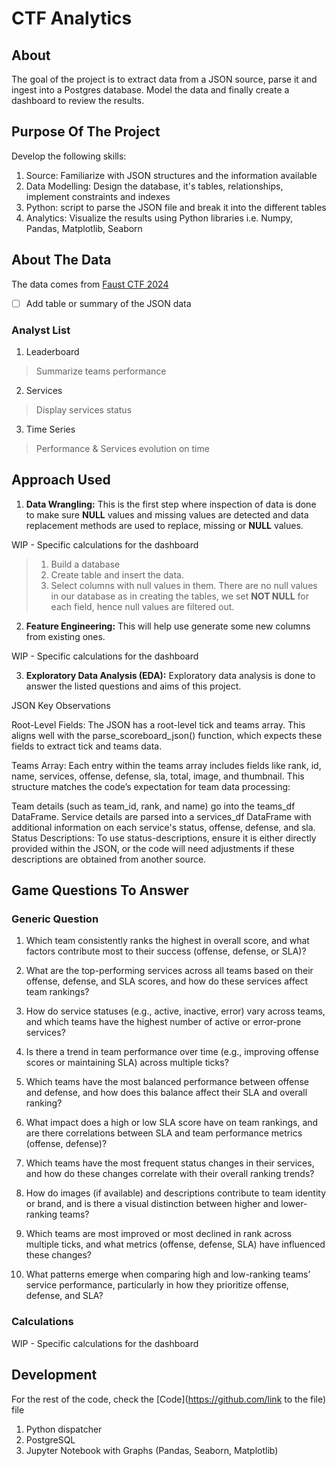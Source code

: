 # CTF Analytics

## About

The goal of the project is to extract data from a JSON source, parse it and ingest into a Postgres database. Model the data and finally create a dashboard to review the results.

## Purpose Of The Project

Develop the following skills:

1. Source: Familiarize with JSON structures and the information available
2. Data Modelling: Design the database, it's tables, relationships, implement constraints and indexes
3. Python: script to parse the JSON file and break it into the different tables
4. Analytics: Visualize the results using Python libraries i.e. Numpy, Pandas, Matplotlib, Seaborn

## About The Data

The data comes from [Faust CTF 2024](https://2024.faustctf.net/competition/scoreboard.json)

- [ ] Add table or summary of the JSON data

### Analyst List

1. Leaderboard

> Summarize teams performance

2. Services

> Display services status

3. Time Series

> Performance & Services evolution on time

## Approach Used

1. **Data Wrangling:** This is the first step where inspection of data is done to make sure **NULL** values and missing values are detected and data replacement methods are used to replace, missing or **NULL** values.

WIP - Specific calculations for the dashboard

> 1. Build a database
> 2. Create table and insert the data.
> 3. Select columns with null values in them. There are no null values in our database as in creating the tables, we set **NOT NULL** for each field, hence null values are filtered out.

2. **Feature Engineering:** This will help use generate some new columns from existing ones.

WIP - Specific calculations for the dashboard

3. **Exploratory Data Analysis (EDA):** Exploratory data analysis is done to answer the listed questions and aims of this project.

JSON Key Observations

Root-Level Fields: The JSON has a root-level tick and teams array. This aligns well with the parse_scoreboard_json() function, which expects these fields to extract tick and teams data.

Teams Array: Each entry within the teams array includes fields like rank, id, name, services, offense, defense, sla, total, image, and thumbnail. This structure matches the code’s expectation for team data processing:

Team details (such as team_id, rank, and name) go into the teams_df DataFrame.
Service details are parsed into a services_df DataFrame with additional information on each service's status, offense, defense, and sla.
Status Descriptions: To use status-descriptions, ensure it is either directly provided within the JSON, or the code will need adjustments if these descriptions are obtained from another source.

## Game Questions To Answer

### Generic Question

1. Which team consistently ranks the highest in overall score, and what factors contribute most to their success (offense, defense, or SLA)?

2. What are the top-performing services across all teams based on their offense, defense, and SLA scores, and how do these services affect team rankings?

3. How do service statuses (e.g., active, inactive, error) vary across teams, and which teams have the highest number of active or error-prone services?

4. Is there a trend in team performance over time (e.g., improving offense scores or maintaining SLA) across multiple ticks?

5. Which teams have the most balanced performance between offense and defense, and how does this balance affect their SLA and overall ranking?

6. What impact does a high or low SLA score have on team rankings, and are there correlations between SLA and team performance metrics (offense, defense)?

7. Which teams have the most frequent status changes in their services, and how do these changes correlate with their overall ranking trends?

8. How do images (if available) and descriptions contribute to team identity or brand, and is there a visual distinction between higher and lower-ranking teams?

9. Which teams are most improved or most declined in rank across multiple ticks, and what metrics (offense, defense, SLA) have influenced these changes?

10. What patterns emerge when comparing high and low-ranking teams’ service performance, particularly in how they prioritize offense, defense, and SLA?


### Calculations

WIP - Specific calculations for the dashboard

## Development

For the rest of the code, check the [Code](https://github.com/link to the file) file

1. Python dispatcher
2. PostgreSQL
3. Jupyter Notebook with Graphs (Pandas, Seaborn, Matplotlib)
